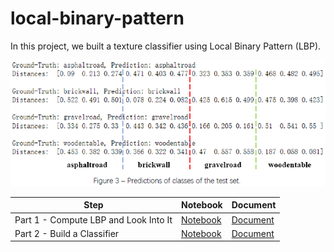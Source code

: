 # local-binary-pattern

In this project, we built a texture classifier using Local Binary Pattern (LBP).

![lbp](lbp.png)


| Step                                     | Notebook                       | Document                            |
| ---------------------------------------- | ------------------------------ | ----------------------------------- |
| Part 1 - Compute LBP and Look Into It | [Notebook](lbp_part1.ipynb) | [Document](lbp_report_part1.pdf) |
| Part 2 - Build a Classifier | [Notebook](lbp_part2.ipynb) | [Document](lbp_report_part2.pdf) |
